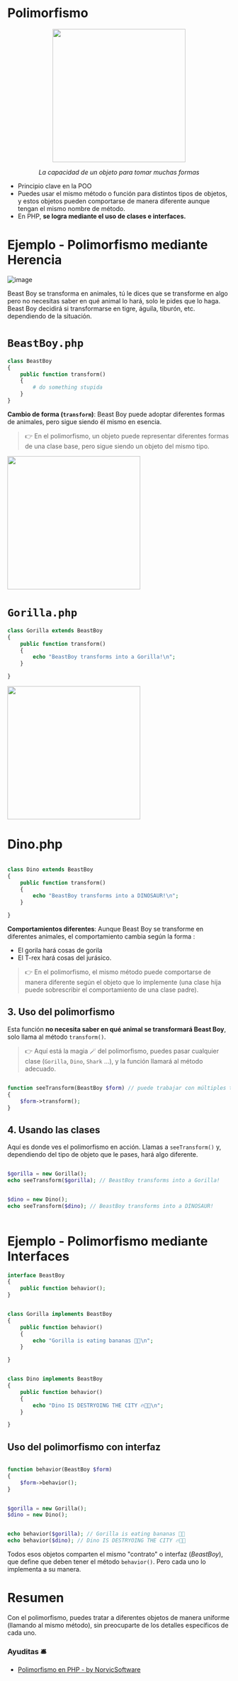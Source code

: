 

# Polimorfismo


<p align=center>
  <img src="https://github.com/user-attachments/assets/df7d9dce-4757-457e-9a87-9a2b4f313579" height="300" />
</p>

<p align=center>
  <em>La capacidad de un objeto para tomar muchas formas </em>
</p>

- Principio clave en la POO
- Puedes usar el mismo método o función para distintos tipos de objetos, y estos objetos pueden comportarse de manera diferente aunque tengan el mismo nombre de método.
- En PHP, __se logra mediante el uso de clases e interfaces.__

# Ejemplo - Polimorfismo mediante Herencia



![image](https://github.com/user-attachments/assets/25b91e9d-81b7-4ef4-af3e-f4005826b99a)

Beast Boy se transforma en animales, tú le dices que se transforme en algo pero no necesitas saber en qué animal lo hará, solo le pides que lo haga. Beast Boy decidirá si transformarse en tigre, águila, tiburón, etc. dependiendo de la situación.

# `BeastBoy.php`

```php
class BeastBoy 
{
	public function transform()
	{
		# do something stupida
	}
}
```

__Cambio de forma (`transform`)__: Beast Boy puede adoptar diferentes formas de animales, pero sigue siendo él mismo en esencia. 

> 👉 En el polimorfismo, un objeto puede representar diferentes formas de una clase base, pero sigue siendo un objeto del mismo tipo.


<img src="https://github.com/user-attachments/assets/fa6856b1-4802-4db5-a988-6cc101e6c606" height="300" />


# `Gorilla.php`

```php
class Gorilla extends BeastBoy
{
	public function transform()
	{
		echo "BeastBoy transforms into a Gorilla!\n";
	}

}
```

<img src="https://github.com/user-attachments/assets/a1510410-64b6-4e33-bca6-c91a702b2617" height="300" />

# Dino.php

```php

class Dino extends BeastBoy
{
	public function transform()
	{
		echo "BeastBoy transforms into a DINOSAUR!\n";
	}

}

```

__Comportamientos diferentes__: Aunque Beast Boy se transforme en diferentes animales, el comportamiento cambia según la forma :
- El gorila hará cosas de gorila
- El T-rex hará cosas del jurásico.

> 👉 En el polimorfismo, el mismo método puede comportarse de manera diferente según el objeto que lo implemente (una clase hija puede sobrescribir el comportamiento de una clase padre).

## 3. Uso del polimorfismo

Esta función __no necesita saber en qué animal se transformará Beast Boy__, solo llama al método `transform()`. 

> 👉 Aquí está la magia 🪄 del polimorfismo, puedes pasar cualquier clase (`Gorilla`, `Dino`, `Shark` ...), y la función llamará al método adecuado.


```php

function seeTransform(BeastBoy $form) // puede trabajar con múltiples tipos de objetos (Gorilla, Dino, Shark ...).
{
    $form->transform();
}

```


## 4. Usando las clases

Aquí es donde ves el polimorfismo en acción. Llamas a `seeTransform()` y, dependiendo del tipo de objeto que le pases, hará algo diferente.

```php

$gorilla = new Gorilla();
echo seeTransform($gorilla); // BeastBoy transforms into a Gorilla!


$dino = new Dino();
echo seeTransform($dino); // BeastBoy transforms into a DINOSAUR!
 
```


# Ejemplo - Polimorfismo mediante Interfaces


```php
interface BeastBoy 
{
	public function behavior();
}

```

```php

class Gorilla implements BeastBoy
{
	public function behavior()
	{
		echo "Gorilla is eating bananas 🍌🦍\n";
	}

}


class Dino implements BeastBoy
{
	public function behavior()
	{
		echo "Dino IS DESTRYOING THE CITY 🔥🌇🦖\n";
	}

}

```

## Uso del polimorfismo con interfaz

```php

function behavior(BeastBoy $form)
{
    $form->behavior();
}


$gorilla = new Gorilla();
$dino = new Dino();


echo behavior($gorilla); // Gorilla is eating bananas 🍌🦍
echo behavior($dino); // Dino IS DESTRYOING THE CITY 🔥🌇🦖

```

Todos esos objetos comparten el mismo "contrato" o interfaz (_BeastBoy_), que define que deben tener el método `behavior()`. Pero cada uno lo implementa a su manera.

# Resumen

Con el polimorfismo, puedes tratar a diferentes objetos de manera uniforme (llamando al mismo método), sin preocuparte de los detalles específicos de cada uno.

### Ayuditas 🛎️

- [Polimorfismo en PHP - by NorvicSoftware](https://norvicsoftware.com/polimorfismo-en-php/)


